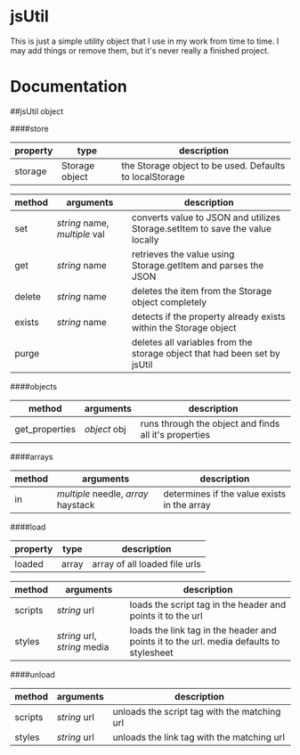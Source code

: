 # jsUtil

This is just a simple utility object that I use in my work from time to time. I may add things or remove them, but it's never really a finished project. 


# Documentation
##jsUtil object

####store

| property |type| description |
| --- | --- | --- |
| storage |Storage object| the Storage object to be used. Defaults to localStorage |

| method | arguments | description |
| --- | --- | --- |
| set | *string* name, *multiple* val| converts value to JSON and utilizes Storage.setItem to save the value locally  |
| get | *string* name | retrieves the value using Storage.getItem and parses the JSON |
| delete | *string* name | deletes the item from the Storage object completely |
| exists | *string* name | detects if the property already exists within the Storage object |
| purge |  | deletes all variables from the storage object that had been set by jsUtil |

####objects

| method | arguments | description |
| --- | --- | --- |
| get_properties | *object* obj| runs through the object and finds all it's properties |

####arrays

| method | arguments | description |
| --- | --- | --- |
| in | *multiple* needle, *array* haystack | determines if the value exists in the array |

####load

| property |type| description |
| --- | --- | --- |
| loaded | array | array of all loaded file urls |

| method | arguments | description |
| --- | --- | --- |
| scripts | *string* url| loads the script tag in the header and points it to the url  |
| styles | *string* url, *string* media | loads the link tag in the header and points it to the url. media defaults to stylesheet |

####unload

| method | arguments | description |
| --- | --- | --- |
| scripts | *string* url| unloads the script tag with the matching url  |
| styles | *string* url | unloads the link tag with the matching url |

